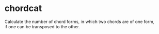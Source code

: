 chordcat
========

 Calculate the number of chord forms,  in which two chords are of one form,  if one can be transposed to the other.